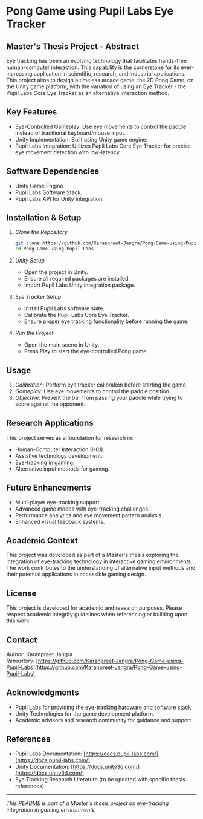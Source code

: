 # Pong Game using Pupil Labs Eye Tracker

## Master's Thesis Project - Abstract

Eye tracking has been an evolving technology that facilitates hands-free human-computer interaction. This capability is the cornerstone for its ever-increasing application in scientific, research, and industrial applications. This project aims to design a timeless arcade game, the 2D Pong Game, on the Unity game platform, with the variation of using an Eye Tracker - the Pupil Labs Core Eye Tracker as an alternative interaction method.

## Key Features

- Eye-Controlled Gameplay: Use eye movements to control the paddle instead of traditional keyboard/mouse input.
- Unity Implementation: Built using Unity game engine.
- Pupil Labs Integration: Utilizes Pupil Labs Core Eye Tracker for precise eye movement detection with low-latency.

## Software Dependencies

- Unity Game Engine.
- Pupil Labs Software Stack.
- Pupil Labs API for Unity integration.

## Installation & Setup

1. *Clone the Repository*
   ```bash
   git clone https://github.com/Karanpreet-Jangra/Pong-Game-using-Pupil-Labs.git
   cd Pong-Game-using-Pupil-Labs
   ```

2. *Unity Setup*
   - Open the project in Unity.
   - Ensure all required packages are installed.
   - Import Pupil Labs Unity integration package.

3. *Eye Tracker Setup*
   - Install Pupil Labs software suite.
   - Calibrate the Pupil Labs Core Eye Tracker.
   - Ensure proper eye tracking functionality before running the game.

4. *Run the Project*
   - Open the main scene in Unity.
   - Press Play to start the eye-controlled Pong game.

## Usage

1. *Calibration*: Perform eye tracker calibration before starting the game.
2. *Gameplay*: Use eye movements to control the paddle position.
3. *Objective*: Prevent the ball from passing your paddle while trying to score against the opponent.

## Research Applications

This project serves as a foundation for research in:
- Human-Computer Interaction (HCI).
- Assistive technology development.
- Eye-tracking in gaming.
- Alternative input methods for gaming.

## Future Enhancements

- Multi-player eye-tracking support.
- Advanced game modes with eye-tracking challenges.
- Performance analytics and eye movement pattern analysis.
- Enhanced visual feedback systems.

## Academic Context

This project was developed as part of a Master's thesis exploring the integration of eye-tracking technology in interactive gaming environments. The work contributes to the understanding of alternative input methods and their potential applications in accessible gaming design.

## License

This project is developed for academic and research purposes. Please respect academic integrity guidelines when referencing or building upon this work.

## Contact

*Author*: Karanpreet Jangra  
*Repository*: [https://github.com/Karanpreet-Jangra/Pong-Game-using-Pupil-Labs](https://github.com/Karanpreet-Jangra/Pong-Game-using-Pupil-Labs)

## Acknowledgments

- Pupil Labs for providing the eye-tracking hardware and software stack.
- Unity Technologies for the game development platform.
- Academic advisors and research community for guidance and support.

## References

- Pupil Labs Documentation: [https://docs.pupil-labs.com/](https://docs.pupil-labs.com/)
- Unity Documentation: [https://docs.unity3d.com/](https://docs.unity3d.com/)
- Eye Tracking Research Literature (to be updated with specific thesis references)

---

*This README is part of a Master's thesis project on eye-tracking integration in gaming environments.*
